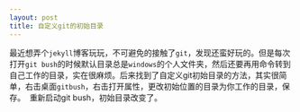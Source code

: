 ```yaml
---
layout: post
title: 自定义git的初始目录
---
```


最近想弄个`jekyll`博客玩玩，不可避免的接触了`git`，发现还蛮好玩的。但是每次打开`git bush`的时候默认目录总是`windows`的个人文件夹，然后还要再用命令转到自己工作的目录，实在很麻烦。后来找到了自定义git初始目录的方法，其实很简单，右击桌面`gitbush`，右击打开属性，更改初始位置的目录为你工作的目录，保存。
<img src="http://ljnchn.github.io/public/imgs/2015013001.png" alt="">
重新启动git bush，初始目录改变了。
<img src="http://ljnchn.github.io/public/imgs/2015013002.png" alt="">
